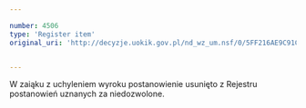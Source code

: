 ```yaml
---

number: 4506
type: 'Register item'
original_uri: 'http://decyzje.uokik.gov.pl/nd_wz_um.nsf/0/5FF216AE9C91C8E7C1257B4B003AF0C2?OpenDocument'


---
```


W zaiąku z uchyleniem wyroku postanowienie usunięto z Rejestru postanowień uznanych za niedozwolone.
